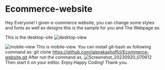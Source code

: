 # Ecommerce-website
Hey Everyone!
I given e-commerce website, you can change some styles and fonts as well as designs this is the sample for you 
and The Webpage as:

This is the desktop-site
![desktop-view](https://github.com/jaiprakashoffcl/Ecommerce-website/assets/126840211/4437df47-d970-4b83-b297-2875b39bd0bd)

![mobile-view](https://github.com/jaiprakashoffcl/Ecommerce-website/assets/126840211/6f646b66-9a83-4653-9b66-64d34e412124)
This is mobile-view.
You can install git-bash as following command as:
git clone https://github.com/jaiprakashoffcl/Ecommerce-website.git
After run the command as,
![Screenshot_20230920_070612](https://github.com/jaiprakashoffcl/Ecommerce-website/assets/126840211/6cd1d110-c213-4fa0-bc5b-9200a9a3a1a6)
Then start it on your editor.
Enjoy.Happy Coding!
Thank you.
